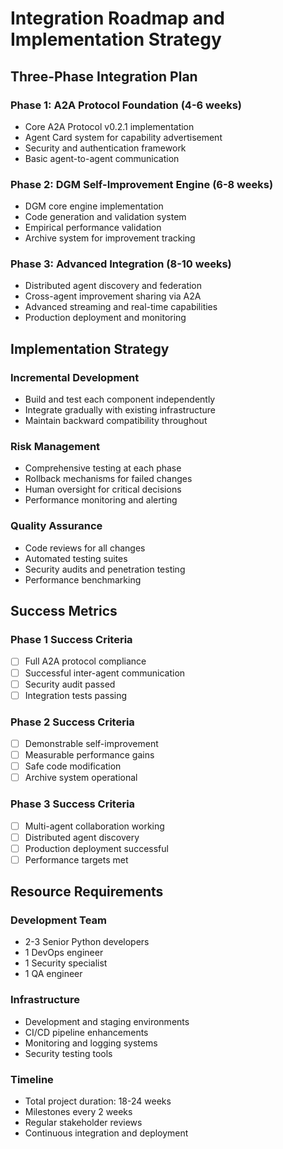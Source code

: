 # Integration Roadmap and Implementation Strategy

## Three-Phase Integration Plan

### Phase 1: A2A Protocol Foundation (4-6 weeks)
- Core A2A Protocol v0.2.1 implementation
- Agent Card system for capability advertisement
- Security and authentication framework
- Basic agent-to-agent communication

### Phase 2: DGM Self-Improvement Engine (6-8 weeks)
- DGM core engine implementation
- Code generation and validation system
- Empirical performance validation
- Archive system for improvement tracking

### Phase 3: Advanced Integration (8-10 weeks)
- Distributed agent discovery and federation
- Cross-agent improvement sharing via A2A
- Advanced streaming and real-time capabilities
- Production deployment and monitoring

## Implementation Strategy

### Incremental Development
- Build and test each component independently
- Integrate gradually with existing infrastructure
- Maintain backward compatibility throughout

### Risk Management
- Comprehensive testing at each phase
- Rollback mechanisms for failed changes
- Human oversight for critical decisions
- Performance monitoring and alerting

### Quality Assurance
- Code reviews for all changes
- Automated testing suites
- Security audits and penetration testing
- Performance benchmarking

## Success Metrics

### Phase 1 Success Criteria
- [ ] Full A2A protocol compliance
- [ ] Successful inter-agent communication
- [ ] Security audit passed
- [ ] Integration tests passing

### Phase 2 Success Criteria
- [ ] Demonstrable self-improvement
- [ ] Measurable performance gains
- [ ] Safe code modification
- [ ] Archive system operational

### Phase 3 Success Criteria
- [ ] Multi-agent collaboration working
- [ ] Distributed agent discovery
- [ ] Production deployment successful
- [ ] Performance targets met

## Resource Requirements

### Development Team
- 2-3 Senior Python developers
- 1 DevOps engineer
- 1 Security specialist
- 1 QA engineer

### Infrastructure
- Development and staging environments
- CI/CD pipeline enhancements
- Monitoring and logging systems
- Security testing tools

### Timeline
- Total project duration: 18-24 weeks
- Milestones every 2 weeks
- Regular stakeholder reviews
- Continuous integration and deployment
